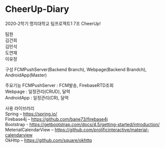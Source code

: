 # CheerUp-Diary
2020-2학기 명지대학교 팀프로젝트1 7조 CheerUp!  


팀원  
  김건희  
  김민석  
  도연재  
  이유정  


구성
  FCMPushServer(Backend Branch), Webpage(Backend Brandch), AndroidApp(Master)  


주요기능
  FCMPushServer : FCM발송, FirebaseRTD조회  
  Webpage : 일정관리(CRUD), 달력  
  AndroidApp : 일정관리(CR), 달력  


사용 라이브러리  
  Spring – https://spring.io/  
  Firebase4j – https://github.com/bane73/firebase4j  
  Bootstrap - https://getbootstrap.com/docs/4.5/getting-started/introduction/  
  MeterialCalendarView – https://github.com/prolificinteractive/material-calendarview  
  OkHttp – https://github.com/square/okhttp  
